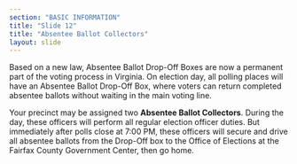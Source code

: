 ```yaml
---
section: "BASIC INFORMATION"
title: "Slide 12"
title: "Absentee Ballot Collectors"
layout: slide
---
```


Based on a new law, Absentee Ballot Drop-Off Boxes are now a permanent part of the voting process in Virginia. On election day, all polling places will have an Absentee Ballot Drop-Off Box, where voters can return completed absentee ballots without waiting in the main voting line.

Your precinct may be assigned two **Absentee Ballot Collectors**. During the day, these officers will perform all regular election officer duties. But immediately after polls close at 7:00 PM, these officers will secure and drive all absentee ballots from the Drop-Off box to the Office of Elections at the Fairfax County Government Center, then go home.
